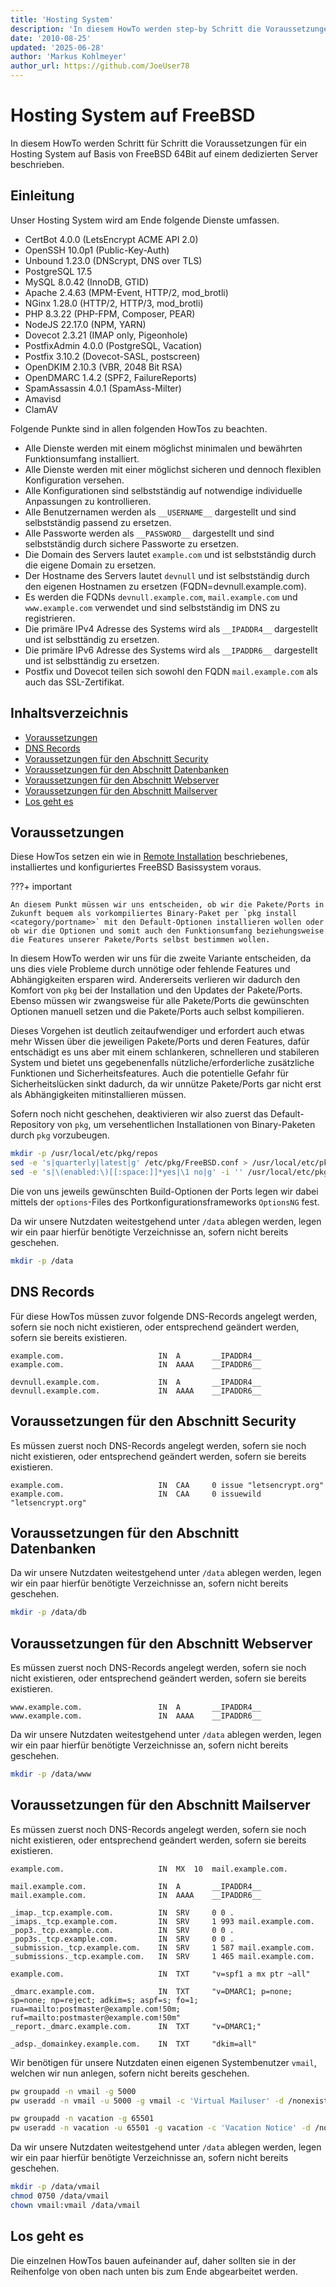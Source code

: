 ```yaml
---
title: 'Hosting System'
description: 'In diesem HowTo werden step-by Schritt die Voraussetzungen für ein Hosting System auf Basis von FreeBSD 64Bit auf einem dedizierten Server beschrieben.'
date: '2010-08-25'
updated: '2025-06-28'
author: 'Markus Kohlmeyer'
author_url: https://github.com/JoeUser78
---
```


# Hosting System auf FreeBSD

In diesem HowTo werden Schritt für Schritt die Voraussetzungen für ein Hosting System auf Basis von FreeBSD 64Bit auf einem dedizierten Server beschrieben.

## Einleitung

Unser Hosting System wird am Ende folgende Dienste umfassen.

- CertBot 4.0.0 (LetsEncrypt ACME API 2.0)
- OpenSSH 10.0p1 (Public-Key-Auth)
- Unbound 1.23.0 (DNScrypt, DNS over TLS)
- PostgreSQL 17.5
- MySQL 8.0.42 (InnoDB, GTID)
- Apache 2.4.63 (MPM-Event, HTTP/2, mod_brotli)
- NGinx 1.28.0 (HTTP/2, HTTP/3, mod_brotli)
- PHP 8.3.22 (PHP-FPM, Composer, PEAR)
- NodeJS 22.17.0 (NPM, YARN)
- Dovecot 2.3.21 (IMAP only, Pigeonhole)
- PostfixAdmin 4.0.0 (PostgreSQL, Vacation)
- Postfix 3.10.2 (Dovecot-SASL, postscreen)
- OpenDKIM 2.10.3 (VBR, 2048 Bit RSA)
- OpenDMARC 1.4.2 (SPF2, FailureReports)
- SpamAssassin 4.0.1 (SpamAss-Milter)
- Amavisd
- ClamAV

Folgende Punkte sind in allen folgenden HowTos zu beachten.

- Alle Dienste werden mit einem möglichst minimalen und bewährten Funktionsumfang installiert.
- Alle Dienste werden mit einer möglichst sicheren und dennoch flexiblen Konfiguration versehen.
- Alle Konfigurationen sind selbstständig auf notwendige individuelle Anpassungen zu kontrollieren.
- Alle Benutzernamen werden als `__USERNAME__` dargestellt und sind selbstständig passend zu ersetzen.
- Alle Passworte werden als `__PASSWORD__` dargestellt und sind selbstständig durch sichere Passworte zu ersetzen.
- Die Domain des Servers lautet `example.com` und ist selbstständig durch die eigene Domain zu ersetzen.
- Der Hostname des Servers lautet `devnull` und ist selbstständig durch den eigenen Hostnamen zu ersetzen (FQDN=devnull.example.com).
- Es werden die FQDNs `devnull.example.com`, `mail.example.com` und `www.example.com` verwendet und sind selbstständig im DNS zu registrieren.
- Die primäre IPv4 Adresse des Systems wird als `__IPADDR4__` dargestellt und ist selbsttändig zu ersetzen.
- Die primäre IPv6 Adresse des Systems wird als `__IPADDR6__` dargestellt und ist selbsttändig zu ersetzen.
- Postfix und Dovecot teilen sich sowohl den FQDN `mail.example.com` als auch das SSL-Zertifikat.

## Inhaltsverzeichnis
- [Voraussetzungen](#voraussetzungen)
- [DNS Records](#dns-records)
- [Voraussetzungen für den Abschnitt Security](#voraussetzungen-für-den-abschnitt-security)
- [Voraussetzungen für den Abschnitt Datenbanken](#voraussetzungen-für-den-abschnitt-datenbanken)
- [Voraussetzungen für den Abschnitt Webserver](#voraussetzungen-für-den-abschnitt-webserver)
- [Voraussetzungen für den Abschnitt Mailserver](#voraussetzungen-für-den-abschnitt-mailserver)
- [Los geht es](#los-geht-es)

## Voraussetzungen

Diese HowTos setzen ein wie in [Remote Installation](/howtos/freebsd/remote_install/) beschriebenes, installiertes und konfiguriertes FreeBSD Basissystem voraus.

???+ important

    An diesem Punkt müssen wir uns entscheiden, ob wir die Pakete/Ports in Zukunft bequem als vorkompiliertes Binary-Paket per `pkg install <category/portname>` mit den Default-Optionen installieren wollen oder ob wir die Optionen und somit auch den Funktionsumfang beziehungsweise die Features unserer Pakete/Ports selbst bestimmen wollen.

In diesem HowTo werden wir uns für die zweite Variante entscheiden, da uns dies viele Probleme durch unnötige oder fehlende Features und Abhängigkeiten ersparen wird. Andererseits verlieren wir dadurch den Komfort von `pkg` bei der Installation und den Updates der Pakete/Ports. Ebenso müssen wir zwangsweise für alle Pakete/Ports die gewünschten Optionen manuell setzen und die Pakete/Ports auch selbst kompilieren.

Dieses Vorgehen ist deutlich zeitaufwendiger und erfordert auch etwas mehr Wissen über die jeweiligen Pakete/Ports und deren Features, dafür entschädigt es uns aber mit einem schlankeren, schnelleren und stabileren System und bietet uns gegebenenfalls nützliche/erforderliche zusätzliche Funktionen und Sicherheitsfeatures. Auch die potentielle Gefahr für Sicherheitslücken sinkt dadurch, da wir unnütze Pakete/Ports gar nicht erst als Abhängigkeiten mitinstallieren müssen.

Sofern noch nicht geschehen, deaktivieren wir also zuerst das Default-Repository von `pkg`, um versehentlichen Installationen von Binary-Paketen durch `pkg` vorzubeugen.

``` bash
mkdir -p /usr/local/etc/pkg/repos
sed -e 's|quarterly|latest|g' /etc/pkg/FreeBSD.conf > /usr/local/etc/pkg/repos/FreeBSD.conf
sed -e 's|\(enabled:\)[[:space:]]*yes|\1 no|g' -i '' /usr/local/etc/pkg/repos/FreeBSD.conf
```

Die von uns jeweils gewünschten Build-Optionen der Ports legen wir dabei mittels der `options`-Files des Portkonfigurationsframeworks `OptionsNG` fest.

Da wir unsere Nutzdaten weitestgehend unter `/data` ablegen werden, legen wir ein paar hierfür benötigte Verzeichnisse an, sofern nicht bereits geschehen.

``` bash
mkdir -p /data
```

## DNS Records

Für diese HowTos müssen zuvor folgende DNS-Records angelegt werden, sofern sie noch nicht existieren, oder entsprechend geändert werden, sofern sie bereits existieren.

``` dns-zone
example.com.                     IN  A       __IPADDR4__
example.com.                     IN  AAAA    __IPADDR6__

devnull.example.com.             IN  A       __IPADDR4__
devnull.example.com.             IN  AAAA    __IPADDR6__
```

## Voraussetzungen für den Abschnitt Security

Es müssen zuerst noch DNS-Records angelegt werden, sofern sie noch nicht existieren, oder entsprechend geändert werden, sofern sie bereits existieren.

``` dns-zone
example.com.                     IN  CAA     0 issue "letsencrypt.org"
example.com.                     IN  CAA     0 issuewild "letsencrypt.org"
```

## Voraussetzungen für den Abschnitt Datenbanken

Da wir unsere Nutzdaten weitestgehend unter `/data` ablegen werden, legen wir ein paar hierfür benötigte Verzeichnisse an, sofern nicht bereits geschehen.

``` bash
mkdir -p /data/db
```

## Voraussetzungen für den Abschnitt Webserver

Es müssen zuerst noch DNS-Records angelegt werden, sofern sie noch nicht existieren, oder entsprechend geändert werden, sofern sie bereits existieren.

``` dns-zone
www.example.com.                 IN  A       __IPADDR4__
www.example.com.                 IN  AAAA    __IPADDR6__
```

Da wir unsere Nutzdaten weitestgehend unter `/data` ablegen werden, legen wir ein paar hierfür benötigte Verzeichnisse an, sofern nicht bereits geschehen.

``` bash
mkdir -p /data/www
```

## Voraussetzungen für den Abschnitt Mailserver

Es müssen zuerst noch DNS-Records angelegt werden, sofern sie noch nicht existieren, oder entsprechend geändert werden, sofern sie bereits existieren.

``` dns-zone
example.com.                     IN  MX  10  mail.example.com.

mail.example.com.                IN  A       __IPADDR4__
mail.example.com.                IN  AAAA    __IPADDR6__

_imap._tcp.example.com.          IN  SRV     0 0 .
_imaps._tcp.example.com.         IN  SRV     1 993 mail.example.com.
_pop3._tcp.example.com.          IN  SRV     0 0 .
_pop3s._tcp.example.com.         IN  SRV     0 0 .
_submission._tcp.example.com.    IN  SRV     1 587 mail.example.com.
_submissions._tcp.example.com.   IN  SRV     1 465 mail.example.com.

example.com.                     IN  TXT     "v=spf1 a mx ptr ~all"

_dmarc.example.com.              IN  TXT     "v=DMARC1; p=none; sp=none; np=reject; adkim=s; aspf=s; fo=1; rua=mailto:postmaster@example.com!50m; ruf=mailto:postmaster@example.com!50m"
_report._dmarc.example.com.      IN  TXT     "v=DMARC1;"

_adsp._domainkey.example.com.    IN  TXT     "dkim=all"
```

Wir benötigen für unsere Nutzdaten einen eigenen Systembenutzer `vmail`, welchen wir nun anlegen, sofern nicht bereits geschehen.

``` bash
pw groupadd -n vmail -g 5000
pw useradd -n vmail -u 5000 -g vmail -c 'Virtual Mailuser' -d /nonexistent -s /usr/sbin/nologin -w no

pw groupadd -n vacation -g 65501
pw useradd -n vacation -u 65501 -g vacation -c 'Vacation Notice' -d /nonexistent -s /usr/sbin/nologin -w no
```

Da wir unsere Nutzdaten weitestgehend unter `/data` ablegen werden, legen wir ein paar hierfür benötigte Verzeichnisse an, sofern nicht bereits geschehen.

``` bash
mkdir -p /data/vmail
chmod 0750 /data/vmail
chown vmail:vmail /data/vmail
```

## Los geht es

Die einzelnen HowTos bauen aufeinander auf, daher sollten sie in der Reihenfolge von oben nach unten bis zum Ende abgearbeitet werden.
